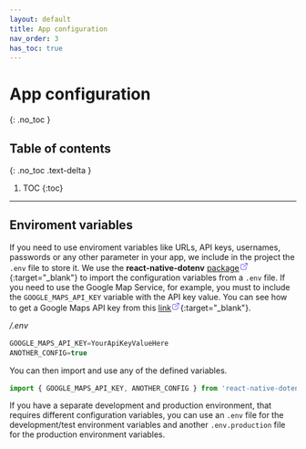 ```yaml
---
layout: default
title: App configuration
nav_order: 3
has_toc: true
---
```

# App configuration
{: .no_toc }

## Table of contents
{: .no_toc .text-delta }

1. TOC
{:toc}

---
## Enviroment variables

If you need to use enviroment variables like URLs, API keys, usernames, passwords or any other parameter in your app, we include in the project the `.env` file to store it. We use the **react-native-dotenv** [package![icon](/images/ext-link.png)](https://www.npmjs.com/package/react-native-dotenv){:target="_blank"} to import the configuration variables from a `.env` file. If you need to use the Google Map Service, for example, you must to include the `GOOGLE_MAPS_API_KEY` variable with the API key value. You can see how to get a Google Maps API key from this [link![icon](/images/ext-link.png)](https://developers.google.com/maps/documentation/embed/get-api-key){:target="_blank"}.

_/.env_
``` js
GOOGLE_MAPS_API_KEY=YourApiKeyValueHere
ANOTHER_CONFIG=true
```
You can then import and use any of the defined variables.
``` js
import { GOOGLE_MAPS_API_KEY, ANOTHER_CONFIG } from 'react-native-dotenv';
```
If you have a separate development and production environment, that requires different configuration variables, you can use an `.env` file for the development/test environment variables and another `.env.production` file for the production environment variables.
